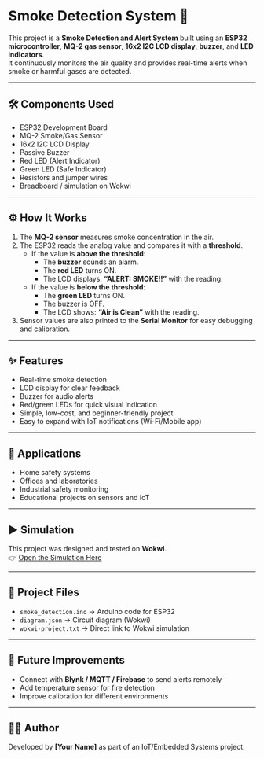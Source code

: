 # Smoke Detection System 🚨

This project is a **Smoke Detection and Alert System** built using an **ESP32 microcontroller**, **MQ-2 gas sensor**, **16x2 I2C LCD display**, **buzzer**, and **LED indicators**.  
It continuously monitors the air quality and provides real-time alerts when smoke or harmful gases are detected.

---

## 🛠 Components Used
- ESP32 Development Board  
- MQ-2 Smoke/Gas Sensor  
- 16x2 I2C LCD Display  
- Passive Buzzer  
- Red LED (Alert Indicator)  
- Green LED (Safe Indicator)  
- Resistors and jumper wires  
- Breadboard / simulation on Wokwi  

---

## ⚙️ How It Works
1. The **MQ-2 sensor** measures smoke concentration in the air.  
2. The ESP32 reads the analog value and compares it with a **threshold**.  
   - If the value is **above the threshold**:
     - The **buzzer** sounds an alarm.  
     - The **red LED** turns ON.  
     - The LCD displays: **“ALERT: SMOKE!!”** with the reading.  
   - If the value is **below the threshold**:
     - The **green LED** turns ON.  
     - The buzzer is OFF.  
     - The LCD shows: **“Air is Clean”** with the reading.  
3. Sensor values are also printed to the **Serial Monitor** for easy debugging and calibration.

---

## ✨ Features
- Real-time smoke detection  
- LCD display for clear feedback  
- Buzzer for audio alerts  
- Red/green LEDs for quick visual indication  
- Simple, low-cost, and beginner-friendly project  
- Easy to expand with IoT notifications (Wi-Fi/Mobile app)  

---

## 📌 Applications
- Home safety systems  
- Offices and laboratories  
- Industrial safety monitoring  
- Educational projects on sensors and IoT  

---

## ▶️ Simulation
This project was designed and tested on **Wokwi**.  
👉 [Open the Simulation Here](https://wokwi.com/projects/440814903295993857)

---

## 📂 Project Files
- `smoke_detection.ino` → Arduino code for ESP32  
- `diagram.json` → Circuit diagram (Wokwi)  
- `wokwi-project.txt` → Direct link to Wokwi simulation  

---

## 🔧 Future Improvements
- Connect with **Blynk / MQTT / Firebase** to send alerts remotely  
- Add temperature sensor for fire detection  
- Improve calibration for different environments  

---

## 👩‍💻 Author
Developed by **[Your Name]** as part of an IoT/Embedded Systems project.
